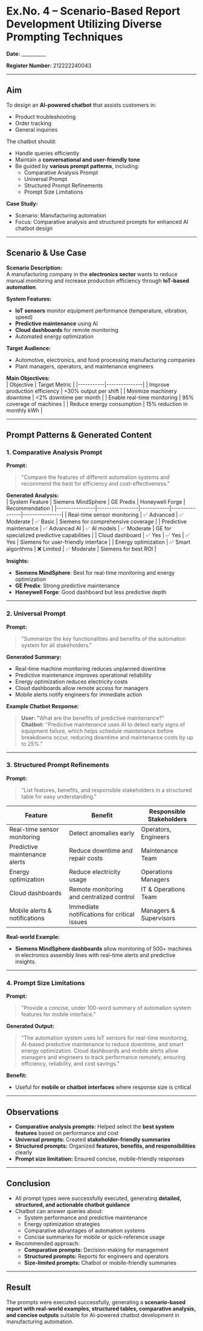 # Ex.No. 4 – Scenario-Based Report Development Utilizing Diverse Prompting Techniques

**Date:** __________  

**Register Number:** 212222240043

---

## Aim
To design an **AI-powered chatbot** that assists customers in:  
- Product troubleshooting  
- Order tracking  
- General inquiries  

The chatbot should:  
- Handle queries efficiently  
- Maintain a **conversational and user-friendly tone**  
- Be guided by **various prompt patterns**, including:  
  - Comparative Analysis Prompt  
  - Universal Prompt  
  - Structured Prompt Refinements  
  - Prompt Size Limitations  

**Case Study:**  
- Scenario: Manufacturing automation  
- Focus: Comparative analysis and structured prompts for enhanced AI chatbot design  

---

## Scenario & Use Case

**Scenario Description:**  
A manufacturing company in the **electronics sector** wants to reduce manual monitoring and increase production efficiency through **IoT-based automation**.  

**System Features:**  
- **IoT sensors** monitor equipment performance (temperature, vibration, speed)  
- **Predictive maintenance** using AI  
- **Cloud dashboards** for remote monitoring  
- Automated energy optimization  

**Target Audience:**  
- Automotive, electronics, and food processing manufacturing companies  
- Plant managers, operators, and maintenance engineers  

**Main Objectives:**  
| Objective | Target Metric |
|-----------|---------------|
| Improve production efficiency | +30% output per shift |
| Minimize machinery downtime | <2% downtime per month |
| Enable real-time monitoring | 95% coverage of machines |
| Reduce energy consumption | 15% reduction in monthly kWh |

---

## Prompt Patterns & Generated Content

### 1. Comparative Analysis Prompt
**Prompt:**  
> "Compare the features of different automation systems and recommend the best for efficiency and cost-effectiveness."  

**Generated Analysis:**  
| System Feature | Siemens MindSphere | GE Predix | Honeywell Forge | Recommendation |
|----------------|-----------------|------------|----------------|----------------|
| Real-time sensor monitoring | ✅ Advanced | ✅ Moderate | ✅ Basic | Siemens for comprehensive coverage |
| Predictive maintenance | ✅ Advanced AI | ✅ AI models | ✅ Moderate | GE for specialized predictive capabilities |
| Cloud dashboard | ✅ Yes | ✅ Yes | ✅ Yes | Siemens for user-friendly interface |
| Energy optimization | ✅ Smart algorithms | ❌ Limited | ✅ Moderate | Siemens for best ROI |

**Insights:**  
- **Siemens MindSphere**: Best for real-time monitoring and energy optimization  
- **GE Predix**: Strong predictive maintenance  
- **Honeywell Forge**: Good dashboard but less predictive depth  

---

### 2. Universal Prompt
**Prompt:**  
> "Summarize the key functionalities and benefits of the automation system for all stakeholders."  

**Generated Summary:**  
- Real-time machine monitoring reduces unplanned downtime  
- Predictive maintenance improves operational reliability  
- Energy optimization reduces electricity costs  
- Cloud dashboards allow remote access for managers  
- Mobile alerts notify engineers for immediate action  

**Example Chatbot Response:**  
> **User:** "What are the benefits of predictive maintenance?"  
> **Chatbot:** "Predictive maintenance uses AI to detect early signs of equipment failure, which helps schedule maintenance before breakdowns occur, reducing downtime and maintenance costs by up to 25%."

---

### 3. Structured Prompt Refinements
**Prompt:**  
> "List features, benefits, and responsible stakeholders in a structured table for easy understanding."  

| Feature                       | Benefit                                      | Responsible Stakeholders |
|--------------------------------|---------------------------------------------|-------------------------|
| Real-time sensor monitoring    | Detect anomalies early                       | Operators, Engineers    |
| Predictive maintenance alerts  | Reduce downtime and repair costs             | Maintenance Team        |
| Energy optimization            | Reduce electricity usage                     | Operations Managers     |
| Cloud dashboards               | Remote monitoring and centralized control    | IT & Operations Team    |
| Mobile alerts & notifications | Immediate notifications for critical issues | Managers & Supervisors  |

**Real-world Example:**  
- **Siemens MindSphere dashboards** allow monitoring of 500+ machines in electronics assembly lines with real-time alerts and predictive insights.

---

### 4. Prompt Size Limitations
**Prompt:**  
> "Provide a concise, under 100-word summary of automation system features for mobile interface."  

**Generated Output:**  
> "The automation system uses IoT sensors for real-time monitoring, AI-based predictive maintenance to reduce downtime, and smart energy optimization. Cloud dashboards and mobile alerts allow managers and engineers to track performance remotely, ensuring efficiency, reliability, and cost savings."

**Benefit:**  
- Useful for **mobile or chatbot interfaces** where response size is critical  

---

## Observations
- **Comparative analysis prompts:** Helped select the **best system features** based on performance and cost  
- **Universal prompts:** Created **stakeholder-friendly summaries**  
- **Structured prompts:** Organized **features, benefits, and responsibilities** clearly  
- **Prompt size limitation:** Ensured concise, mobile-friendly responses  

---

## Conclusion
- All prompt types were successfully executed, generating **detailed, structured, and actionable chatbot guidance**  
- Chatbot can answer queries about:  
  - System performance and predictive maintenance  
  - Energy optimization strategies  
  - Comparative advantages of automation systems  
  - Concise summaries for mobile or quick-reference usage  
- Recommended approach:  
  - **Comparative prompts:** Decision-making for management  
  - **Structured prompts:** Reports for engineers and operators  
  - **Size-limited prompts:** Chatbot or mobile-friendly summaries  

---

## Result
The prompts were executed successfully, generating a **scenario-based report with real-world examples, structured tables, comparative analysis, and concise outputs** suitable for AI-powered chatbot development in manufacturing automation.
